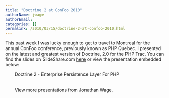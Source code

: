 ```yaml
---
title: "Doctrine 2 at ConFoo 2010"
authorName: jwage
authorEmail:
categories: []
permalink: /2010/03/15/doctrine-2-at-confoo-2010.html
---
```

This past week I was lucky enough to get to travel to Montreal for the
annual ConFoo conference, previously known as PHP Quebec. I presented on
the latest and greatest version of Doctrine, 2.0 for the PHP Trac. You
can find the slides on SlideShare.com
[here](https://www.slideshare.net/jwage/doctrine-2-enterprise-persistence-layer-for-php-3402070)
or view the presentation embedded below:

<div style="margin-left: 30px; width:425px" id="__ss_3402070">

Doctrine 2 - Enterprise Persistence Layer For PHP

<object width="425" height="355">

</object><div style="padding:5px 0 12px">

View more presentations from Jonathan Wage.

</div></div>


